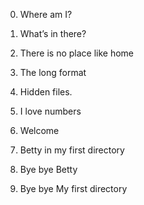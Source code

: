 0. Where am I?
1. What’s in there?
 2. There is no place like home 
3. The long format 
4. Hidden files. 
5. I love numbers 

6. Welcome 
7. Betty in my first directory 
8. Bye bye Betty 
9. Bye bye My first directory 
